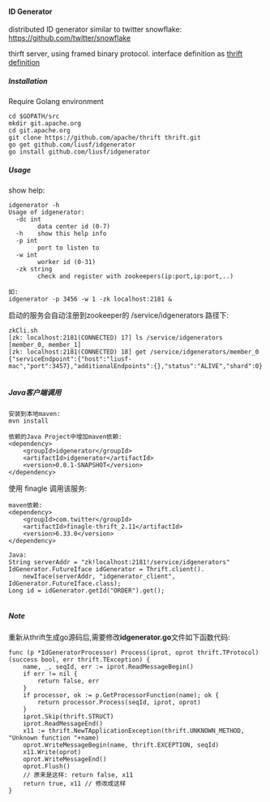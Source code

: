 #### ID Generator
distributed ID generator similar to twitter snowflake: https://github.com/twitter/snowflake

thirft server, using framed binary protocol. interface definition as [thrift definition](idgenerator.thrift)

##### Installation
Require Golang environment
```
cd $GOPATH/src
mkdir git.apache.org
cd git.apache.org
git clone https://github.com/apache/thrift thrift.git
go get github.com/liusf/idgenerator
go install github.com/liusf/idgenerator
```
##### Usage
show help:
```
idgenerator -h
Usage of idgenerator:
  -dc int
    	data center id (0-7)
  -h	show this help info
  -p int
    	port to listen to
  -w int
    	worker id (0-31)
  -zk string
    	check and register with zookeepers(ip:port,ip:port,..)
    	
如:
idgenerator -p 3456 -w 1 -zk localhost:2181 &
```
启动的服务会自动注册到zookeeper的 /service/idgenerators 路径下:
```
zkCli.sh
[zk: localhost:2181(CONNECTED) 17] ls /service/idgenerators
[member_0, member_1]
[zk: localhost:2181(CONNECTED) 18] get /service/idgenerators/member_0
{"serviceEndpoint":{"host":"liusf-mac","port":3457},"additionalEndpoints":{},"status":"ALIVE","shard":0}
  	
```
##### Java客户端调用
```
安装到本地maven:
mvn install

依赖的Java Project中增加maven依赖:
<dependency>
    <groupId>idgenerator</groupId>
    <artifactId>idgenerator</artifactId>
    <version>0.0.1-SNAPSHOT</version>
</dependency>
```
使用 finagle 调用该服务:
```
maven依赖:
<dependency>
    <groupId>com.twitter</groupId>
    <artifactId>finagle-thrift_2.11</artifactId>
    <version>6.33.0</version>
</dependency>

Java: 
String serverAddr = "zk!localhost:2181!/service/idgenerators"
IdGenerator.FutureIface idGenerator = Thrift.client().
    newIface(serverAddr, "idgenerator_client", IdGenerator.FutureIface.class);
Long id = idGenerator.getId("ORDER").get();
    
```
##### Note
重新从thrift生成go源码后,需要修改**idgenerator.go**文件如下函数代码:
```
func (p *IdGeneratorProcessor) Process(iprot, oprot thrift.TProtocol) (success bool, err thrift.TException) {
	name, _, seqId, err := iprot.ReadMessageBegin()
	if err != nil {
		return false, err
	}
	if processor, ok := p.GetProcessorFunction(name); ok {
		return processor.Process(seqId, iprot, oprot)
	}
	iprot.Skip(thrift.STRUCT)
	iprot.ReadMessageEnd()
	x11 := thrift.NewTApplicationException(thrift.UNKNOWN_METHOD, "Unknown function "+name)
	oprot.WriteMessageBegin(name, thrift.EXCEPTION, seqId)
	x11.Write(oprot)
	oprot.WriteMessageEnd()
	oprot.Flush()
	// 原来是这样: return false, x11
	return true, x11 // 修改成这样
}
```
